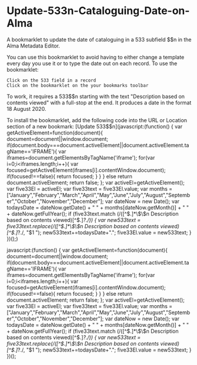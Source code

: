 # Update-533n-Cataloguing-Date-on-Alma
A bookmarklet to update the date of cataloguing in a 533 subfield $$n in the Alma Metadata Editor.

You can use this bookmarklet to avoid having to either change a template every day you use it or to type the date out on each record. 
To use the bookmarklet:

    Click on the 533 field in a record
    Click on the bookmarklet on the your bookmarks toolbar

To work, it requires a 533$$n starting with the text "Description based on contents viewed" with a full-stop at the end. It produces a date in the format 18 August 2020.

To install the bookmarklet, add the following code into the URL or Location section of a new bookmark: [Update 533$$n](javascript:(function() {   var getActiveElement=function(document){     document=document||window.document;     if(document.body===document.activeElement||document.activeElement.tagName=='IFRAME'){       var iframes=document.getElementsByTagName('iframe');       for(var i=0;i<iframes.length;i++){         var focused=getActiveElement(iframes[i].contentWindow.document);         if(focused!==false){           return focused;         }       }     }     else return document.activeElement;     return false;   };    var activeEl=getActiveElement();    var five33El = activeEl;   var five33text = five33El.value;   var months = ["January","February","March","April","May","June","July","August","September","October","November","December"];   var dateNow = new Date();   var todaysDate = dateNow.getDate() + " " + months[dateNow.getMonth()] + " " + dateNow.getFullYear();   if (five33text.match (/([^$.]*\$\$n Description based on contents viewed)[^$.]*?\./)) {     var new533text = five33text.replace(/([^$.]*\$\$n Description based on contents viewed)[^$.]*?\./, "$1 ");     new533text+=todaysDate+".";     five33El.value = new533text;   } })();)

javascript:(function() {   var getActiveElement=function(document){     document=document||window.document;     if(document.body===document.activeElement||document.activeElement.tagName=='IFRAME'){       var iframes=document.getElementsByTagName('iframe');       for(var i=0;i<iframes.length;i++){         var focused=getActiveElement(iframes[i].contentWindow.document);         if(focused!==false){           return focused;         }       }     }     else return document.activeElement;     return false;   };    var activeEl=getActiveElement();    var five33El = activeEl;   var five33text = five33El.value;   var months = ["January","February","March","April","May","June","July","August","September","October","November","December"];   var dateNow = new Date();   var todaysDate = dateNow.getDate() + " " + months[dateNow.getMonth()] + " " + dateNow.getFullYear();   if (five33text.match (/([^$.]*\$\$n Description based on contents viewed)[^$.]*?\./)) {     var new533text = five33text.replace(/([^$.]*\$\$n Description based on contents viewed)[^$.]*?\./, "$1 ");     new533text+=todaysDate+".";     five33El.value = new533text;   } })();


